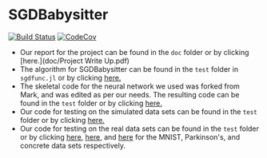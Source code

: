 # SGDBabysitter

[![Build Status](https://travis-ci.com/JayCata/SGDBabysitter.jl.svg?branch=master)](https://travis-ci.com/JayCata/SGDBabysitter.jl)
[![CodeCov](https://codecov.io/gh/JayCata/SGDBabysitter.jl/branch/master/graph/badge.svg)](https://codecov.io/gh/JayCata/SGDBabysitter.jl)

+ Our report for the project can be found in the `doc` folder or by clicking [here.](doc/Project Write Up.pdf)
+ The algorithm for SGDBabysitter can be found in the `test` folder in `sgdfunc.jl` or by clicking [here.](test/sgdfunc.jl)
+ The skeletal code for the neural network we used was forked from Mark, and was edited as per our needs. The resulting code can be found in the `test` folder or by clicking [here.](test/NeuralNet.jl)
+ Our code for testing on the simulated data sets can be found in the `test` folder or by clicking [here.](test/DataImp.jl)
+ Our code for testing on the real data sets can be found in the `test` folder or by clicking [here](test/testscript.jl), [here](test/otherdata_test.jl), and [here](test/conctest.jl) for the MNIST, Parkinson's, and concrete data sets respectively.
